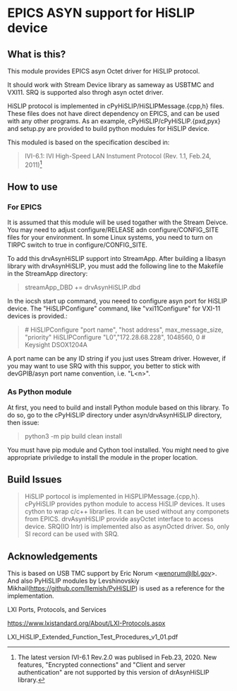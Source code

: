 EPICS ASYN support for HiSLIP device
====================================

What is this?
-------------

This module provides EPICS asyn Octet driver for HiSLIP protocol.

It should work with Stream Device library as sameway as USBTMC and
VXI11. SRQ is supported also throgh asyn octet driver.

HiSLIP protocol is implemented in cPyHiSLIP/HiSLIPMessage.{cpp,h} files.
These files does not have direct dependency on EPICS, and can be used
with any other programs. As an example, cPyHiSLIP/cPyHiSLIP.{pxd,pyx}
and setup.py are provided to build python modules for HiSLIP device.

This moduled is based on the specification descibed in:

> IVI-6.1: IVI High-Speed LAN Instument Protocol (Rev. 1.1, Feb.24,
> 2011)[^1]

How to use
----------

### For EPICS

It is assumed that this module will be used togather with the Stream
Deivce. You may need to adjust configure/RELEASE adn
configure/CONFIG\_SITE files for your environment. In some Linux
systems, you need to turn on TIRPC switch to true in
configure/CONFIG\_SITE.

To add this drvAsynHiSLIP support into StreamApp. After building a
libasyn library with drvAsynHiSLIP, you must add the following line to
the Makefile in the StreamApp directory:

> streamApp\_DBD += drvAsynHiSLIP.dbd

In the iocsh start up command, you neeed to configure asyn port for
HiSLIP device. The \"HiSLIPConfigure\" command, like \"vxi11Configure\"
for VXI-11 devices is provided.:

> \# HiSLIPConfigure \"port name\", \"host address\",
> max\_message\_size, \"priority\" HiSLIPConfigure
> \"L0\",\"172.28.68.228\", 1048560, 0 \# Keysight DSOX1204A

A port name can be any ID string if you just uses Stream driver.
However, if you may want to use SRQ with this suppor, you better to
stick with devGPIB/asyn port name convention, i.e. \"L\<n\>\".

### As Python module

At first, you need to build and install Python module based on this
library. To do so, go to the cPyHiSLIP directory under
asyn/drvAsynHiSLIP directory, then issue:

> python3 -m pip build clean install

You must have pip module and Cython tool installed. You might need to
give appropriate priviledge to install the module in the proper
location.

Build Issues
------------

> HiSLIP portocol is implemented in HiSPLIPMessage.{cpp,h}. cPyHiSLIP
> provides python module to access HiSLIP devices. It uses cython to
> wrap c/c++ librarlies. It can be used without any componets from
> EPICS. drvAsynHiSLIP provide asyOctet interface to access device.
> SRQ(IO Intr) is implemented also as asynOcted driver. So, only SI
> record can be used with SRQ.

Acknowledgements
----------------

This is based on USB TMC support by Eric Norum \<<wenorum@lbl.gov>\>.
And also PyHiSLIP modules by Levshinovskiy
Mikhail(<https://github.com/llemish/PyHiSLIP>) is used as a reference
for the implementation.

LXI Ports, Protocols, and Services

<https://www.lxistandard.org/About/LXI-Protocols.aspx>

LXI\_HiSLIP\_Extended\_Function\_Test\_Procedures\_v1\_01.pdf

[^1]: The latest version IVI-6.1 Rev.2.0 was publised in Feb.23, 2020.
    New features, \"Encrypted connections\" and \"Client and server
    authentication\" are not supported by this version of drAsynHiSLIP
    library.
